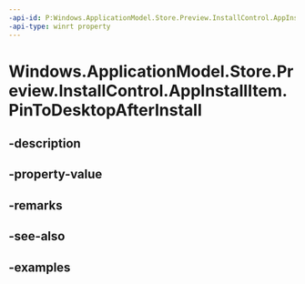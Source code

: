 ```yaml
---
-api-id: P:Windows.ApplicationModel.Store.Preview.InstallControl.AppInstallItem.PinToDesktopAfterInstall
-api-type: winrt property
---
```


<!-- Property syntax.
public bool PinToDesktopAfterInstall { get;  set; }
-->

# Windows.ApplicationModel.Store.Preview.InstallControl.AppInstallItem.PinToDesktopAfterInstall

## -description

## -property-value

## -remarks

## -see-also

## -examples

